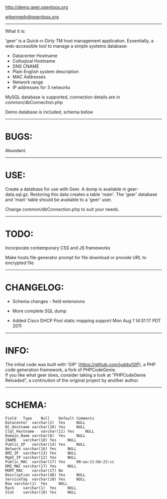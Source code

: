 http://demo.geer.openlpos.org

<wjkennedy@openlpos.org>

***

What it is:

'geer' is a Quick-n-Dirty TM host management application. Essentially, a web-accessible tool to manage a simple systems database:

- Datacenter Hostname
- Colloqioal Hostname
- DNS CNAME
- Plain English system description
- MAC Addresses
- Network range
- IP addresses for 3 networks


MySQL database is supported, connection details are in common/dbConnection.php

Demo database is included, schema below

***

# BUGS:

Abundant.

***

# USE:

Create a database for use with Geer.  A dump is available in geer-data.sql.gz.  Restoring this data creates a table 'main'.  The 'geer' database and 'main' table should be available to a 'geer' user.

Change common/dbConnection.php to suit your needs.  


***

# TODO:

Incorporate contemporary CSS and JS frameworks

Make hosts file generator prompt for file download or provide URL to encrypted file

***

# CHANGELOG:

* Schema changes - field extensions
* More complete SQL dump

* Added Cisco DHCP Pool static mapping support
Mon Aug  1 14:51:17 PDT 2011

***

# INFO:

The initial code was built with 'GIP' (https://github.com/juddy/GIP), a PHP code generation framework, a fork of PHPCodeGenie.  
If you like what geer does, consider taking a look at "PHPCodeGenie Reloaded", a continution of the original project by another author.

***

# SCHEMA:

    Field   Type    Null    Default Comments
    Datacenter  varchar(2)  Yes     NULL     
    DC_Hostname varchar(28) Yes     NULL     
    Clql_Hostname   varchar(11) Yes     NULL     
    Domain_Name varchar(8)  Yes     NULL     
    CNAME   varchar(10) Yes     NULL     
    Public_IP   varchar(14) Yes     NULL     
    Network varchar(16) Yes     NULL     
    DMZ_IP  varchar(13) Yes     NULL     
    Mgmt_IP varchar(12) Yes     NULL     
    Public_MAC  varchar(17) Yes     00:aa:11:bb:22:cc    
    DMZ_MAC varchar(17) Yes     NULL     
    MGMT_MAC    varchar(17) No       
    Description varchar(48) Yes     NULL     
    ServiceTag  varchar(10) Yes     NULL     
    Row varchar(1)  Yes     NULL     
    Rack    varchar(1)  Yes     NULL     
    Slot    varchar(10) Yes     NULL     
